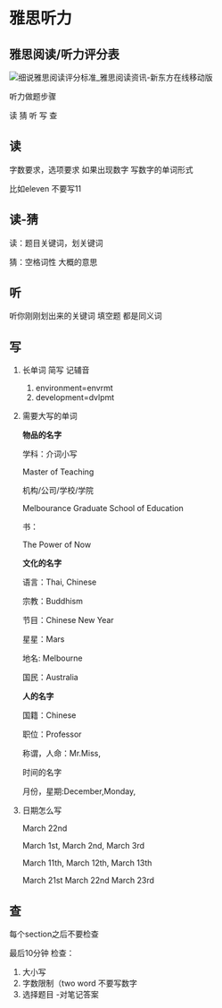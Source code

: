 # 雅思听力


<!--more-->

## 雅思阅读/听力评分表

![细说雅思阅读评分标准_雅思阅读资讯-新东方在线移动版](https://media8.smartstudy.com/atheneBackend/1582509091292VkW2D9.png)

听力做题步骤

读 猜 听 写 查

## 读

字数要求，选项要求
如果出现数字 写数字的单词形式

比如eleven 不要写11

## 读-猜

读：题目关键词，划关键词

猜：空格词性 大概的意思

## 听

听你刚刚划出来的关键词
填空题 都是同义词

## 写

1. 长单词 简写 记辅音

   1. environment=envrmt
   2. development=dvlpmt

2. 需要大写的单词

   **物品的名字**

   学科：介词小写

   Master of Teaching

   机构/公司/学校/学院

   Melbourance Graduate School of Education

   书：

   The Power of Now

   **文化的名字**

   语言：Thai, Chinese

   宗教：Buddhism

   节目：Chinese New Year

   星星：Mars

   地名: Melbourne

   国民：Australia

   **人的名字**

   国籍：Chinese

   职位：Professor

   称谓，人命：Mr.Miss,

   时间的名字

   月份，星期:December,Monday,

3. 日期怎么写

   March 22nd

   March 1st, March 2nd, March 3rd

   March 11th, March 12th, March 13th

   March 21st March 22nd March 23rd

## 查

每个section之后不要检查

最后10分钟 检查：

1. 大小写
2. 字数限制（two word 不要写数字
3. 选择题目 -对笔记答案

